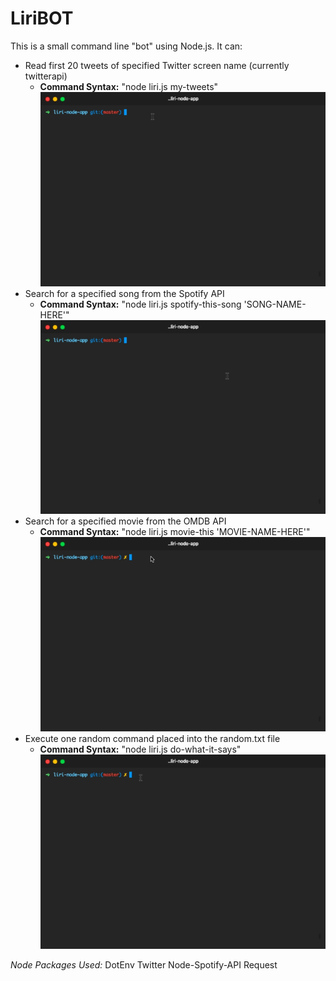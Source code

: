 # LiriBOT

This is a small command line "bot" using Node.js. It can:

* Read first 20 tweets of specified Twitter screen name (currently twitterapi)
  * **Command Syntax:** "node liri.js my-tweets"
  ![Tweet Demo](assets/tweetdemo.gif)
* Search for a specified song from the Spotify API
  * **Command Syntax:** "node liri.js spotify-this-song 'SONG-NAME-HERE'"
  ![Spotify Demo](assets/spotifydemo.gif)
* Search for a specified movie from the OMDB API
  * **Command Syntax:** "node liri.js movie-this 'MOVIE-NAME-HERE'"
  ![Movie Demo](assets/moviedemo.gif)
* Execute one random command placed into the random.txt file
  * **Command Syntax:** "node liri.js do-what-it-says"
  ![Random Demo](assets/randomdemo.gif)

*Node Packages Used:*
DotEnv
Twitter
Node-Spotify-API
Request